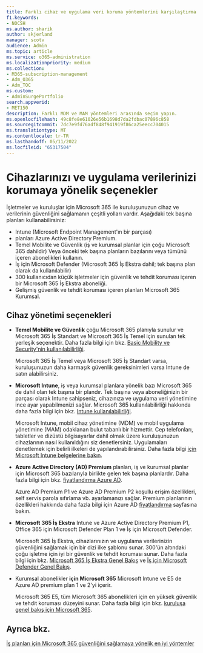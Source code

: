 ```yaml
---
title: Farklı cihaz ve uygulama veri koruma yöntemlerini karşılaştırma
f1.keywords:
- NOCSH
ms.author: sharik
author: skjerland
manager: scotv
audience: Admin
ms.topic: article
ms.service: o365-administration
ms.localizationpriority: medium
ms.collection:
- M365-subscription-management
- Adm_O365
- Adm_TOC
ms.custom:
- AdminSurgePortfolio
search.appverid:
- MET150
description: Farklı MDM ve MAM yöntemleri arasında seçim yapın.
ms.openlocfilehash: 49c8fe8e61026e56b1698d7da2fdbac07896c858
ms.sourcegitcommit: 7dc7e9fd76adf848f941919f86ca25eecc704015
ms.translationtype: MT
ms.contentlocale: tr-TR
ms.lasthandoff: 05/11/2022
ms.locfileid: "65317504"
---
```

# <a name="options-for-protecting-your-devices-and-app-data"></a>Cihazlarınızı ve uygulama verilerinizi korumaya yönelik seçenekler

İşletmeler ve kuruluşlar için Microsoft 365 ile kuruluşunuzun cihaz ve verilerinin güvenliğini sağlamanın çeşitli yolları vardır. Aşağıdaki tek başına planları kullanabilirsiniz:

- Intune (Microsoft Endpoint Management'ın bir parçası)
- planları Azure Active Directory Premium.
- Temel Mobilite ve Güvenlik (iş ve kurumsal planlar için çoğu Microsoft 365 dahildir) Veya önceki tek başına planların bazılarını veya tümünü içeren abonelikleri kullanın.
- İş için Microsoft Defender (Microsoft 365 İş Ekstra dahil; tek başına plan olarak da kullanılabilir)
- 300 kullanıcıdan küçük işletmeler için güvenlik ve tehdit koruması içeren bir Microsoft 365 İş Ekstra aboneliği.
- Gelişmiş güvenlik ve tehdit koruması içeren planları Microsoft 365 Kurumsal.

## <a name="device-management-options"></a>Cihaz yönetimi seçenekleri

- **Temel Mobilite ve Güvenlik** çoğu Microsoft 365 planıyla sunulur ve Microsoft 365 İş Standart ve Microsoft 365 İş Temel için sunulan tek yerleşik seçenektir. Daha fazla bilgi için bkz. [Basic Mobility ve Security'nin kullanılabilirliği](../basic-mobility-security/choose-between-basic-mobility-and-security-and-intune.md#availability-of-basic-mobility-and-security-and-intune). 

    Microsoft 365 İş Temel veya Microsoft 365 İş Standart varsa, kuruluşunuzun daha karmaşık güvenlik gereksinimleri varsa Intune de satın alabilirsiniz.
 
- **Microsoft Intune**, iş veya kurumsal planlara yönelik bazı Microsoft 365 de dahil olan tek başına bir plandır. Tek başına veya aboneliğinizin bir parçası olarak Intune sahipseniz, cihazınıza ve uygulama veri yönetimine ince ayar yapabilmenizi sağlar. Microsoft 365 kullanılabilirliği hakkında daha fazla bilgi için bkz. [Intune kullanılabilirliği](../basic-mobility-security/choose-between-basic-mobility-and-security-and-intune.md#availability-of-basic-mobility-and-security-and-intune).

    Microsoft Intune, mobil cihaz yönetimine (MDM) ve mobil uygulama yönetimine (MAM) odaklanan bulut tabanlı bir hizmettir. Cep telefonları, tabletler ve dizüstü bilgisayarlar dahil olmak üzere kuruluşunuzun cihazlarının nasıl kullanıldığını siz denetlersiniz. Uygulamaları denetlemek için belirli ilkeleri de yapılandırabilirsiniz. Daha fazla bilgi [için Microsoft Intune belgelerine bakın](/mem/intune/).

- **Azure Active Directory (AD) Premium** planları, iş ve kurumsal planlar için Microsoft 365 bazılarıyla birlikte gelen tek başına planlardır. Daha fazla bilgi için bkz. [fiyatlandırma Azure AD](https://azure.microsoft.com/pricing/details/active-directory/).

     Azure AD Premium P1 ve Azure AD Premium P2 koşullu erişim özellikleri, self servis parola sıfırlama vb. ayarlamanızı sağlar. Premium planlarının özellikleri hakkında daha fazla bilgi için Azure AD [fiyatlandırma](https://azure.microsoft.com/pricing/details/active-directory/) sayfasına bakın.

- **Microsoft 365 İş Ekstra** Intune ve Azure Active Directory Premium P1, Office 365 için Microsoft Defender Plan 1 ve İş için Microsoft Defender. 
 
    Microsoft 365 İş Ekstra, cihazlarınızın ve uygulama verilerinizin güvenliğini sağlamak için bir dizi ilke şablonu sunar. 300'ün altındaki çoğu işletme için iyi bir güvenlik ve tehdit koruması sunar. Daha fazla bilgi için bkz. [Microsoft 365 İş Ekstra Genel Bakış](../../business-premium/index.md) ve [İş için Microsoft Defender Genel Bakış](../../security/defender-business/mdb-overview.md).

- Kurumsal abonelikler **için Microsoft 365** Microsoft Intune ve E5 de Azure AD premium plan 1 ve 2'yi içerir.

    Microsoft 365 E5, tüm Microsoft 365 abonelikleri için en yüksek güvenlik ve tehdit koruması düzeyini sunar. Daha fazla bilgi için bkz. [kuruluşa genel bakış için Microsoft 365](../../enterprise/microsoft-365-overview.md).

## <a name="see-also"></a>Ayrıca bkz.

[İş planları için Microsoft 365 güvenliğini sağlamaya yönelik en iyi yöntemler](../security-and-compliance/secure-your-business-data.md)